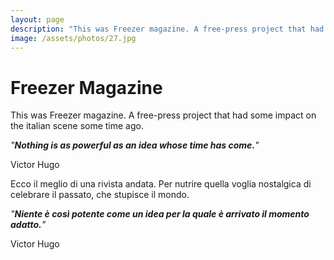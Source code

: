 ```yaml
---
layout: page
description: "This was Freezer magazine. A free-press project that had some impact on the italian scene some time ago. | Ecco il meglio di una rivista andata. Per nutrire quella voglia nostalgica di celebrare il passato, che stupisce il mondo."
image: /assets/photos/27.jpg
---
```

# Freezer Magazine

This was Freezer magazine. A free-press project that had some impact on the italian scene some time ago.

_&quot;<strong><em>Nothing is as powerful as an idea whose time has come.</em></strong>&quot;_

Victor Hugo

Ecco il meglio di una rivista andata. Per nutrire quella voglia nostalgica di celebrare il passato, che stupisce il mondo.


_&quot;<strong><em>Niente è così potente come un idea per la quale è arrivato il momento adatto.</em></strong>&quot;_

Victor Hugo
